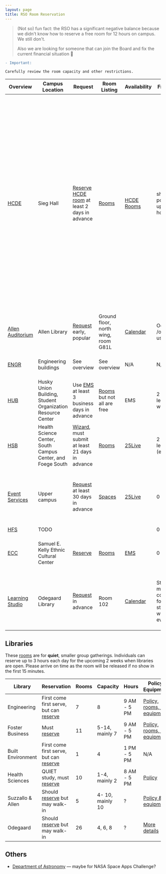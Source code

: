 ```yaml
---
layout: page
title: RSO Room Reservation
---
```


> (Not so) fun fact: the RSO has a significant negative balance because we didn't know how to reserve a free room for 12 hours on campus. We still don't.
>
> Also we are looking for someone that can join the Board and fix the current financial situation :pray:

```diff
- Important: 

Carefully review the room capacity and other restrictions.
```

| Overview                                                     | Campus Location                                             | Request                                                      | Room Listing                                                 | Availability                                                 | Free Time                          | Charges                                                      | Restrictions                                                 |
| ------------------------------------------------------------ | ----------------------------------------------------------- | ------------------------------------------------------------ | ------------------------------------------------------------ | ------------------------------------------------------------ | ---------------------------------- | ------------------------------------------------------------ | ------------------------------------------------------------ |
| [HCDE](https://www.hcde.washington.edu/myhcde/rooms)         | Sieg Hall                                                   | [Reserve HCDE room](https://www.hcde.washington.edu/myhcde/rooms/scheduler) at least 2 days in advance | [Rooms](https://www.hcde.washington.edu/myhcde/rooms)        | [HCDE Rooms](https://www.hcde.washington.edu/myhcde/rooms/scheduler) | shortest possible, up to 4 hours   | N/A                                                          | Contact [hcdehelp@uw.edu](mailto:hcdehelp@uw.edu) or visit main office (Sieg 428) during office hours to make urgent reservations. Rooms shared with ECE require CoE/HCDE/ECE status. <br/>(Note: Although Sieg 332 and Sieg 323B are open for all students to reserve, the HCDE department haven't received any request from non-HCDE students since school reopened so they are not quite prepared. If you are planning to reserve a room in Sieg hall on weekedns, please pay a visit to Sieg 428 to make sure that you have access to the building with your husky card. 10/15/2021)|
| [Allen Auditorium](https://www.lib.washington.edu/services/spaces/meetingrooms/allenauditorium) | Allen Library                                               | [Request](https://washington.libwizard.com/f/uwlib-allenaud) early, popular | Ground floor, north wing, room G81L                          | [Calendar](https://outlook.office365.com/owa/calendar/f783a7a8f46c494ba5b81a2f8c8b23b1@uw.edu/8f160b9693c64f2da7d235822ed47b2d12130142565684522973/calendar.html) | Occasional /one-time use           | N/A                                                          | Resond in 24 hours (business day), must go to arranged preview |
| [ENGR](https://www.engr.washington.edu/mycoe/facilities/conference-rooms) | Engineering buildings                                       | See overview                                                 | See overview                                                 | N/A                                                          | N/A                                | N/A                                                          | We reserved Loew 019 through calendar invite before.         |
| [HUB](https://hub.washington.edu/reserve/book-a-space/)      | Husky Union Building, Student Organization Resource Center  | Use [EMS](https://hubres.uw.edu/hubres/) at least 3 business days in advance | [Rooms](https://hub.washington.edu/reserve/book-a-space/hub-spaces/) but not all are free | EMS                                                          | 2 hours or less per week           | [Pricing](https://hub.washington.edu/reserve/book-a-space/our-rates/rates-student-groups/) for other rooms or over limit | Must be small/medium sized room, or the broadcasting/2 meeting rooms in SORC. See full [policy](https://hub.washington.edu/get-involved/sao/rso-benefits-training-policies/rso-policy-guide/free-meeting-space/). |
| [HSB](https://hsasf.hsa.washington.edu/instructional-support/hsrr/) | Health Science Center, South Campus Center, and Foege South | [Wizard](https://hscrs.formstack.com/forms/crs_request_wizard), must submit at least 21 days in advance | [Rooms](https://hsasf.hsa.washington.edu/instructional-support/crs/matrix/) | [25Live](https://25live.collegenet.com/pro/washington)       | 2 hours or less (each?)            | [Pricing](https://hsasf.hsa.washington.edu/instructional-support/crs/pricing/) for if over limit, or when with short-notice | Must pay for special event spaces and/or for events open to the public. Be aware of [UUF](https://eventservices.uw.edu/process-2/) (e.g. when has sponsor)! |
| [Event Services](https://eventservices.uw.edu/)              | Upper campus                                                | [Request](https://eventservices.uw.edu/room-request/) at least 30 days in advance | [Spaces](https://eventservices.uw.edu/spaces-2/)             | [25Live](https://25live.collegenet.com/pro/washington)       | 0 min                              | Very expensive [pricing](https://eventservices.uw.edu/rates-forms/) | Contact Event Coordinators at 206-616-1287 for actual availablilty. Probably shouldn't use unless truly necessary. |
| [HFS](https://hfs.uw.edu/Meeting-and-Event-Space)            | TODO                                                        |                                                              |                                                              |                                                              | 0 min                              |                                                              |                                                              |
| [ECC](http://depts.washington.edu/ecc/reservations/reservation-information-and-policies/) | Samuel E. Kelly Ethnic Cultural Center                      | [Reserve](https://docs.google.com/forms/d/e/1FAIpQLSd-jvRuh4C0hlSKBSlgbY7_C6p1-3gDraKcAuVv3R5p0Qd4wQ/viewform) | [Rooms](http://depts.washington.edu/ecc/reservations/room-layouts-and-capacity/) | [EMS](http://ems.oma.washington.edu/EmsWebApp/BrowseEvents.aspx) | 0 min                              | [Pricing](http://depts.washington.edu/ecc/wordpress/wp-content/uploads/2018/07/Kelly-ECC-Student-Rates.pdf) | Affiliated RSOs have lower rates. Can also reserve the [theatre](http://depts.washington.edu/ecc/reservations/ecc-theatre/), possible to walk-in for other rooms. |
| [Learning Studio](https://www.lib.washington.edu/ougl/learning-spaces/room102) | Odegaard Library                                            | [Request](https://catalysttools.washington.edu/webq/survey/hornbya/72924) in advance | Room 102                                                     | [Calendar](http://outlook.office365.com/owa/calendar/fcadb460eb7c4ae2a79bc1528c5534f5@uw.edu/4d3a9a8c697a44bb8aacd874493273615468935343911068982/calendar.html) | Students may use computer for studying when no event | $30/hour                                                     | No food. Must happen on when [library is open during academic break](https://www.lib.washington.edu/about/hours/ougl). Intended for  Library/Learning Technologies workshops. |

## Libraries

These [rooms](https://www.lib.washington.edu/services/spaces/study) are for **quiet**, smaller group gatherings. Individuals can reserve up to 3 hours each day for the upcoming 2 weeks when libraries are open. Please arrive on time as the room will be released if no show in the first 15 minutes.

| Library           | Reservation                                                  | Rooms | Capacity         | Hours       | Policy & Equipments                                          |
| ----------------- | ------------------------------------------------------------ | ----- | ---------------- | ----------- | ------------------------------------------------------------ |
| Engineering       | First come first serve, but can [reserve](https://cal.lib.uw.edu/reserve/engineering-group-study) | 7     | 8                | 9 AM - 5 PM | [Policy, rooms, & equipment](https://www.lib.washington.edu/engineering/services/groupstudy) |
| Foster Business   | Must [reserve](https://cal.lib.uw.edu/reserve/foster-group-study) | 11    | 5-14, mainly 7   | 9 AM - 5 PM | [Policy, rooms, & equipment](https://www.lib.washington.edu/business/services/group) |
| Built Environment | First come first serve, but can [reserve](https://cal.lib.uw.edu/reserve/be-group-study) | 1     | 4                | 1 PM - 5 PM | N/A                                                          |
| Health Sciences   | QUIET study, must [reserve](https://cal.lib.uw.edu/reserve/hsl-group-study) | 10    | 1-4, mainly 2    | 8 AM - 5 PM | [Policy](https://hsl.uw.edu/topics/hsl-study-rooms/)         |
| Suzzallo & Allen  | Should [reserve](https://cal.lib.uw.edu/reserve/suzzallo-group-study) but may walk-in | 5     | 4- 10, mainly 10 | ?           | [Policy & equipment](https://www.lib.washington.edu/suzzallo/study/studyroompolicies) |
| Odegaard          | Should [reserve](https://cal.lib.uw.edu/reserve/spaces/odegaard) but may walk-in | 26    | 4, 6, 8          | ?           | [More details](https://www.lib.washington.edu/services/spaces/study) |

## Others

- [Department of Astronomy](https://depts.washington.edu/astron/department-tools/room-reservations/) –– maybe for NASA Space Apps Challenge?
